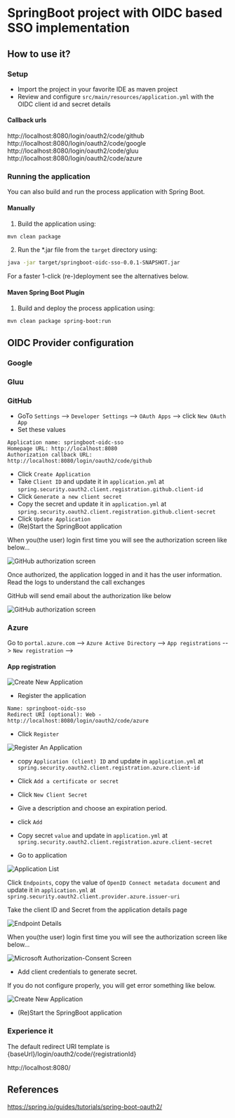 # SpringBoot project with OIDC based SSO implementation

## How to use it?

### Setup
- Import the project in your favorite IDE as maven project
- Review and configure `src/main/resources/application.yml` with the OIDC client id and secret details

#### Callback urls
http://localhost:8080/login/oauth2/code/github
http://localhost:8080/login/oauth2/code/google
http://localhost:8080/login/oauth2/code/gluu
http://localhost:8080/login/oauth2/code/azure

### Running the application
You can also build and run the process application with Spring Boot.

#### Manually
1. Build the application using:

```bash
mvn clean package
```
2. Run the *.jar file from the `target` directory using:

```bash
java -jar target/springboot-oidc-sso-0.0.1-SNAPSHOT.jar
```

For a faster 1-click (re-)deployment see the alternatives below.

#### Maven Spring Boot Plugin
1. Build and deploy the process application using:

```bash
mvn clean package spring-boot:run
```





## OIDC Provider configuration

### Google


### Gluu


### GitHub
- GoTo `Settings` --> `Developer Settings` --> `OAuth Apps` --> click `New OAuth App`
- Set these values
```
Application name: springboot-oidc-sso
Homepage URL: http://localhost:8080
Authorization callback URL: http://localhost:8080/login/oauth2/code/github
```
- Click `Create Application`
- Take `Client ID` and update it in `application.yml` at `spring.security.oauth2.client.registration.github.client-id` 
- Click `Generate a new client secret`
- Copy the secret and update it in `application.yml` at `spring.security.oauth2.client.registration.github.client-secret`
- Click `Update Application`
- (Re)Start the SpringBoot application

When you(the user) login first time you will see the authorization screen like below...

![GitHub authorization screen](docs/github-authorize-app.png)

Once authorized, the application logged in and it has the user information.
Read the logs to understand the call exchanges

GitHub will send email about the authorization like below

![GitHub authorization screen](docs/github-notification.png)

### Azure
Go to `portal.azure.com` --> `Azure Active Directory` --> `App registrations` --> `New registration` --> 
#### App registration
![Create New Application](docs/azure-ad-new.png)

- Register the application
```
Name: springboot-oidc-sso
Redirect URI (optional): Web - http://localhost:8080/login/oauth2/code/azure
```
- Click `Register`

![Register An Application](docs/azure-ad-register.png)

- copy `Application (client) ID` and update in `application.yml` at `spring.security.oauth2.client.registration.azure.client-id`

- Click `Add a certificate or secret`
- Click `New Client Secret`
- Give a description and choose an expiration period.
- click `Add`
- Copy secret `value` and update in `application.yml` at `spring.security.oauth2.client.registration.azure.client-secret`
- Go to application

![Application List](docs/azure-ad-app-list.png)

Click `Endpoints`, copy the value of `OpenID Connect metadata document` and update it in `application.yml` at `spring.security.oauth2.client.provider.azure.issuer-uri`


Take the client ID and Secret from the application details page

![Endpoint Details](docs/azure-ad-endpoint-details.png)




When you(the user) login first time you will see the authorization screen like below...

![Microsoft Authorization-Consent Screen](docs/azure-ad-user-consent.png)

- Add client credentials to generate secret.

If you do not configure properly, you will get error something like below.

![Create New Application](docs/azure-ad-5.png)

- (Re)Start the SpringBoot application



### Experience it
The default redirect URI template is {baseUrl}/login/oauth2/code/{registrationId}

http://localhost:8080/

## References
https://spring.io/guides/tutorials/spring-boot-oauth2/






